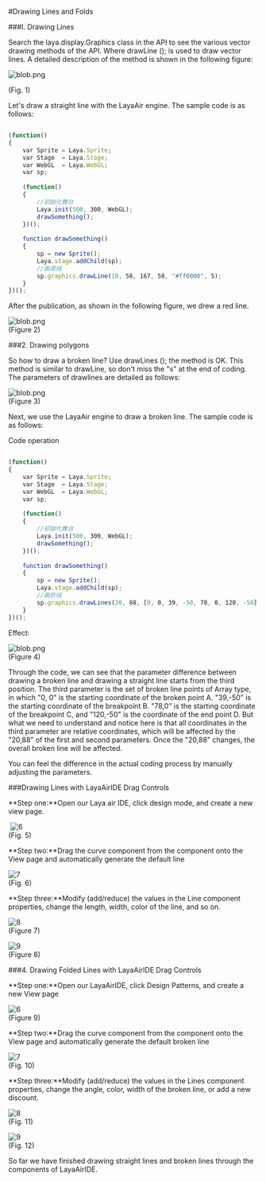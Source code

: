 #Drawing Lines and Folds



###I. Drawing Lines

Search the laya.display.Graphics class in the API to see the various vector drawing methods of the API. Where drawLine (); is used to draw vector lines. A detailed description of the method is shown in the following figure:

​![blob.png](img/1.png)<br/>

(Fig. 1)

Let's draw a straight line with the LayaAir engine. The sample code is as follows:


```javascript

(function()
{
    var Sprite = Laya.Sprite;
    var Stage  = Laya.Stage;
    var WebGL  = Laya.WebGL;
    var sp;
 
    (function()
    {
        //初始化舞台
        Laya.init(500, 300, WebGL);
        drawSomething();
    })();
 
    function drawSomething()
    {
        sp = new Sprite();
        Laya.stage.addChild(sp);
        //画直线
        sp.graphics.drawLine(10, 58, 167, 58, "#ff0000", 5);
    }
})();
```


After the publication, as shown in the following figure, we drew a red line.

​![blob.png](img/2.png)<br/>
(Figure 2)



###2. Drawing polygons

So how to draw a broken line? Use drawLines (); the method is OK. This method is similar to drawLine, so don't miss the "s" at the end of coding. The parameters of drawlines are detailed as follows:

​![blob.png](img/3.png)<br/>
(Figure 3)

Next, we use the LayaAir engine to draw a broken line. The sample code is as follows:



Code operation


```javascript

(function()
{
    var Sprite = Laya.Sprite;
    var Stage  = Laya.Stage;
    var WebGL  = Laya.WebGL;
    var sp;
 
    (function()
    {
        //初始化舞台
        Laya.init(500, 300, WebGL);
        drawSomething();
    })();
 
    function drawSomething()
    {
        sp = new Sprite();
        Laya.stage.addChild(sp);
        //画折线
        sp.graphics.drawLines(20, 88, [0, 0, 39, -50, 78, 0, 120, -50],  "#ff0000", 5);
    }
})();
```


Effect:

​![blob.png](img/4.png)<br/>
(Figure 4)

Through the code, we can see that the parameter difference between drawing a broken line and drawing a straight line starts from the third position. The third parameter is the set of broken line points of Array type, in which "0, 0" is the starting coordinate of the broken point A. "39,-50" is the starting coordinate of the breakpoint B. "78,0" is the starting coordinate of the breakpoint C, and "120,-50" is the coordinate of the end point D. But what we need to understand and notice here is that all coordinates in the third parameter are relative coordinates, which will be affected by the "20,88" of the first and second parameters. Once the "20,88" changes, the overall broken line will be affected.

You can feel the difference in the actual coding process by manually adjusting the parameters.



###Drawing Lines with LayaAirIDE Drag Controls

**Step one:**Open our Laya air IDE, click design mode, and create a new view page.



​	![6](img/5.png)<br/>
(Fig. 5)

**Step two:**Drag the curve component from the component onto the View page and automatically generate the default line

​![7](img/6.png)<br/>
(Fig. 6)

**Step three:**Modify (add/reduce) the values in the Line component properties, change the length, width, color of the line, and so on.

​![8](img/7.png)<br/>
(Figure 7)

​![9](img/8.png)<br/>
(Figure 8)



###4. Drawing Folded Lines with LayaAirIDE Drag Controls

**Step one:**Open our LayaAirIDE, click Design Patterns, and create a new View page

​![6](img/5.png)<br/>
(Figure 9)

**Step two:**Drag the curve component from the component onto the View page and automatically generate the default broken line

​![7](img/9.png)<br/>
(Fig. 10)

**Step three:**Modify (add/reduce) the values in the Lines component properties, change the angle, color, width of the broken line, or add a new discount.

​![8](img/10.png)<br/>
(Fig. 11)

​![9](img/11.png)<br/>
(Fig. 12)

So far we have finished drawing straight lines and broken lines through the components of LayaAirIDE.